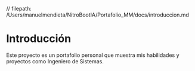 // filepath: /Users/manuelmendieta/NitroBootIA/Portafolio_MM/docs/introduccion.md
# Introducción

Este proyecto es un portafolio personal que muestra mis habilidades y proyectos como Ingeniero de Sistemas.